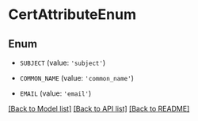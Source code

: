 # CertAttributeEnum


## Enum

* `SUBJECT` (value: `'subject'`)

* `COMMON_NAME` (value: `'common_name'`)

* `EMAIL` (value: `'email'`)

[[Back to Model list]](../README.md#documentation-for-models) [[Back to API list]](../README.md#documentation-for-api-endpoints) [[Back to README]](../README.md)


